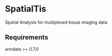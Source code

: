 # SpatialTis
Spatial Analysis for multiplexed tissue imaging data

## Requirements
anndata >= 0.7.0

